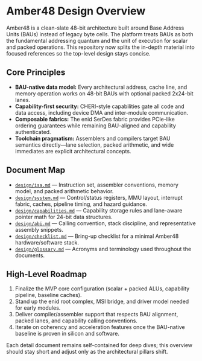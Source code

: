 # Amber48 Design Overview

Amber48 is a clean-slate 48-bit architecture built around Base Address Units (BAUs) instead of legacy byte cells. The platform treats BAUs as both the fundamental addressing quantum and the unit of execution for scalar and packed operations. This repository now splits the in-depth material into focused references so the top-level design stays concise.

## Core Principles

- **BAU-native data model:** Every architectural address, cache line, and memory operation works on 48-bit BAUs with optional packed 2x24-bit lanes.
- **Capability-first security:** CHERI-style capabilities gate all code and data access, including device DMA and inter-module communication.
- **Composable fabrics:** The enid SerDes fabric provides PCIe-like ordering guarantees while remaining BAU-aligned and capability authenticated.
- **Toolchain pragmatism:** Assemblers and compilers target BAU semantics directly—lane selection, packed arithmetic, and wide immediates are explicit architectural concepts.

## Document Map

- [`design/isa.md`](design/isa.md) — Instruction set, assembler conventions, memory model, and packed arithmetic behavior.
- [`design/system.md`](design/system.md) — Control/status registers, MMU layout, interrupt fabric, caches, pipeline timing, and hazard guidance.
- [`design/capabilities.md`](design/capabilities.md) — Capability storage rules and lane-aware pointer math for 24-bit data structures.
- [`design/abi.md`](design/abi.md) — Calling convention, stack discipline, and representative assembly snippets.
- [`design/checklist.md`](design/checklist.md) — Bring-up checklist for a minimal Amber48 hardware/software stack.
- [`design/glossary.md`](design/glossary.md) — Acronyms and terminology used throughout the documents.

## High-Level Roadmap

1. Finalize the MVP core configuration (scalar + packed ALUs, capability pipeline, baseline caches).
2. Stand up the enid root complex, MSI bridge, and driver model needed for early modules.
3. Deliver compiler/assembler support that respects BAU alignment, packed lanes, and capability calling conventions.
4. Iterate on coherency and acceleration features once the BAU-native baseline is proven in silicon and software.

Each detail document remains self-contained for deep dives; this overview should stay short and adjust only as the architectural pillars shift.


